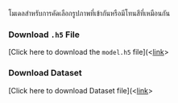 โมเดลสำหรับการคัดเลือกรูปภาพที่เข้ากันหรือมีโทนสีที่เหมือนกัน
### Download `.h5` File
[Click here to download the `model.h5` file](<[link](https://drive.google.com/file/d/16pdmFNxpeSWFfstRNruznuap6n6gbPpZ/view?usp=drive_link)>
### Download Dataset
[Click here to download Dataset file](<[link]((https://drive.google.com/drive/folders/12L0DHrqGwy5umMA_3LLAoX_IElRjXctY?usp=drive_link))>
